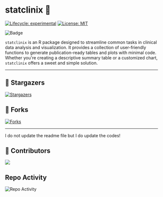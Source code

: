 # statclinix 🍬

[![Lifecycle: experimental](https://img.shields.io/badge/lifecycle-experimental-orange.svg)](https://lifecycle.r-lib.org/articles/stages.html#experimental)
[![License: MIT](https://img.shields.io/badge/License-MIT-yellow.svg)](https://opensource.org/licenses/MIT)

![Badge](https://hitscounter.dev/api/hit?url=https%3A%2F%2Fgithub.com%2Frana2hin%2Fstatclinix%2F&label=Visitor&icon=suit-heart&color=%230aa2c0&message=&style=for-the-badge&tz=UTC)

`statclinix` is an R package designed to streamline common tasks in clinical data analysis and visualization. It provides a collection of user-friendly functions to generate publication-ready tables and plots with minimal code. Whether you're creating a descriptive summary table or a customized chart, `statclinix` offers a sweet and simple solution.

---
## 🌟 Stargazers

<a href="https://github.com/rana2hin/statclinix/stargazers">
  <img src="https://reporoster.com/stars/rana2hin/statclinix" alt="Stargazers" />
</a>

## 🍴 Forks

<a href="https://github.com/rana2hin/statclinix/forks">
  <img src="https://reporoster.com/forks/rana2hin/statclinix" alt="Forks" />
</a>

---
I do not update the readme file but I do update the codes!

## 👥 Contributors

<a href="https://github.com/rana2hin/statclinix/graphs/contributors">
  <img src="https://contrib.rocks/image?repo=rana2hin/statclinix" />
</a>

## Repo Activity

![Repo Activity](https://repobeats.axiom.co/api/embed/784af8d67ab411710331a0eeee73d61b93ac2e86.svg "Repobeats analytics image")
